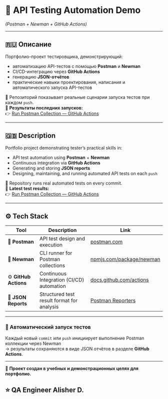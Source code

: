 # 🧪 API Testing Automation Demo

_(Postman + Newman + GitHub Actions)_

---

## 🇷🇺 Описание

Портфолио-проект тестировщика, демонстрирующий:

- автоматизацию API-тестов с помощью **Postman** и **Newman**
- CI/CD-интеграцию через **GitHub Actions**
- генерацию **JSON-отчётов**
- практические навыки проектирования, написания и автоматического запуска API-тестов

📂 Репозиторий показывает реальные сценарии запуска тестов при каждом `push`.  
🔗 **Результаты последних запусков:**  
👉 [Run Postman Collection — GitHub Actions](https://github.com/ja777mail/be_po/actions/workflows/run_postman.yml)

---

## 🇬🇧 Description

Portfolio project demonstrating tester’s practical skills in:

- API test automation using **Postman** + **Newman**
- Continuous integration via **GitHub Actions**
- Generating and storing **JSON reports**
- Designing, maintaining, and running automated API tests on each `push`

📂 Repository runs real automated tests on every commit.  
🔗 **Latest test results:**  
👉 [Run Postman Collection — GitHub Actions](https://github.com/ja777mail/be_po/actions/workflows/run_postman.yml)

---

## ⚙️ Tech Stack

| Tool                  | Description                                | Link                                                                                                           |
| --------------------- | ------------------------------------------ | -------------------------------------------------------------------------------------------------------------- |
| 🧰 **Postman**        | API test design and execution              | [postman.com](https://www.postman.com/)                                                                        |
| 🧪 **Newman**         | CLI runner for Postman collections         | [npmjs.com/package/newman](https://www.npmjs.com/package/newman)                                               |
| ⚙️ **GitHub Actions** | Continuous Integration (CI/CD) automation  | [docs.github.com/actions](https://docs.github.com/actions)                                                     |
| 📄 **JSON Reports**   | Structured test result format for analysis | [Postman Reporters](https://learning.postman.com/docs/collections/using-newman-cli/newman-built-in-reporters/) |

---

### 🧩 Автоматический запуск тестов

Каждый новый `commit` или `push` инициирует выполнение Postman коллекции через Newman  
→ результаты сохраняются в виде JSON отчётов в разделе **GitHub Actions**.

---

📌 **Проект создан в учебных и демонстрационных целях для портфолио.**

## ⭐ QA Engineer Alisher D.
